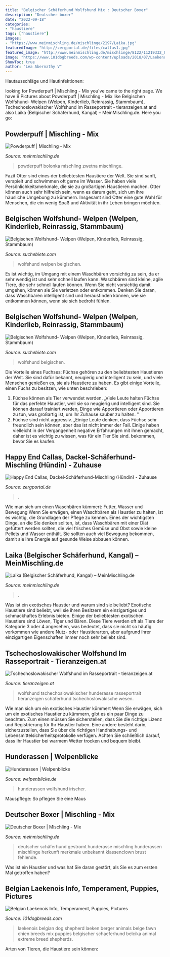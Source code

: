 ```yaml
---
title: "Belgischer Schäferhund Wolfshund Mix : Deutscher Boxer"
description: "Deutscher boxer"
date: "2022-09-18"
categories:
- "haustiere"
tags: ["haustiere"]
images:
- "https://www.meinmischling.de/mischlinge/2197/Laika.jpg"
featuredImage: "http://zergportal.de/files/callas1.jpg"
featured_image: "http://www.meinmischling.de/mischlinge/8122/11219332_849752438393221_2140466917610058660_n.jpg"
image: "https://www.101dogbreeds.com/wp-content/uploads/2018/07/Laekenois-Mix.jpg"
ShowToc: true
author: "Lea Abernathy V"
---
```



Hautausschläge und Hautinfektionen:

	

		
looking for Powderpuff | Mischling - Mix you've came to the right page. We have 9 Pictures about Powderpuff | Mischling - Mix like Belgischen Wolfshund- Welpen (Welpen, Kinderlieb, Reinrassig, Stammbaum), Tschechoslowakischer Wolfshund im Rasseportrait - tieranzeigen.at and also Laika (Belgischer Schäferhund, Kangal) – MeinMischling.de. Here you go:
		
    
## Powderpuff | Mischling - Mix

<img loading=lazy src="https://www.meinmischling.de/httpdocs/mischlinge/1185975_617135274984988_1559096687_n-716x500.jpg" onerror="this.onerror=null;this.src='https://tse1.mm.bing.net/th?id=OIP.v3pnYSKr3vv5fb_7L5GqHwHaFL&amp;pid=15.1';" alt="Powderpuff | Mischling - Mix">

_Source: meinmischling.de_

>powderpuff bolonka mischling zwetna mischlinge. 

	

Fazit
Otter sind eines der beliebtesten Haustiere der Welt. Sie sind sanft, verspielt und schwimmen oft gerne im Wasser. Sie haben viele Persönlichkeitsmerkmale, die sie zu großartigen Haustieren machen. Otter können auch sehr hilfreich sein, wenn es darum geht, sich um ihre häusliche Umgebung zu kümmern. Insgesamt sind Otter eine gute Wahl für Menschen, die ein wenig Spaß und Aktivität in ihr Leben bringen möchten.

    
## Belgischen Wolfshund- Welpen (Welpen, Kinderlieb, Reinrassig, Stammbaum)

<img loading=lazy src="http://xpic.suchebiete.com/bild_Belgischen-Wolfshund_Welpen,9572058,280,0,0,200.jpg" onerror="this.onerror=null;this.src='https://tse2.mm.bing.net/th?id=OIP.iJvyZCUy7h47j_uiOsxv4gAAAA&amp;pid=15.1';" alt="Belgischen Wolfshund- Welpen (Welpen, Kinderlieb, Reinrassig, Stammbaum)">

_Source: suchebiete.com_

>wolfshund welpen belgischen. 

	

Es ist wichtig, im Umgang mit einem Waschbären vorsichtig zu sein, da er sehr wendig ist und sehr schnell laufen kann.
Waschbären sind kleine, agile Tiere, die sehr schnell laufen können. Wenn Sie nicht vorsichtig damit umgehen, können sie Sie verletzen oder entkommen. Denken Sie daran, dass Waschbären intelligent sind und herausfinden können, wie sie entkommen können, wenn sie sich bedroht fühlen.

    
## Belgischen Wolfshund- Welpen (Welpen, Kinderlieb, Reinrassig, Stammbaum)

<img loading=lazy src="https://xpic.suchebiete.com/bild_Belgischen-Wolfshund_Welpen,9572057,280,0,0,200.jpg" onerror="this.onerror=null;this.src='https://tse4.mm.bing.net/th?id=OIP.otCe7-EvdCva1Vyl7s3ifgAAAA&amp;pid=15.1';" alt="Belgischen Wolfshund- Welpen (Welpen, Kinderlieb, Reinrassig, Stammbaum)">

_Source: suchebiete.com_

>wolfshund belgischen. 

	

Die Vorteile eines Fuchses:
Füchse gehören zu den beliebtesten Haustieren der Welt. Sie sind dafür bekannt, neugierig und intelligent zu sein, und viele Menschen genießen es, sie als Haustiere zu haben. Es gibt einige Vorteile, einen Fuchs zu besitzen, wie unten beschrieben:
1) Füchse können als Tier verwendet werden. „Viele Leute halten Füchse für das perfekte Haustier, weil sie so neugierig und intelligent sind. Sie können darauf trainiert werden, Dinge wie Apportieren oder Apportieren zu tun, was großartig ist, um Ihr Zuhause sauber zu halten. "
2) Füchse sind nicht aggressiv. „Einige Leute denken, dass Füchse sehr freundlich sein können, aber das ist nicht immer der Fall. Einige haben vielleicht in der Vergangenheit negative Erfahrungen mit ihnen gemacht, daher ist es wichtig zu wissen, was für ein Tier Sie sind. bekommen, bevor Sie es kaufen.

    
## Happy End Callas, Dackel-Schäferhund-Mischling (Hündin) - Zuhause

<img loading=lazy src="http://zergportal.de/files/callas1.jpg" onerror="this.onerror=null;this.src='https://tse1.mm.bing.net/th?id=OIP.XnppUHO1wX3UaEHHs1woaQHaGi&amp;pid=15.1';" alt="Happy End Callas, Dackel-Schäferhund-Mischling (Hündin) - Zuhause">

_Source: zergportal.de_

>. 

	

Wie man sich um einen Waschbären kümmert: Futter, Wasser und Bewegung
Wenn Sie erwägen, einen Waschbären als Haustier zu halten, ist es wichtig, die Grundlagen der Pflege zu kennen. Eines der wichtigsten Dinge, an die Sie denken sollten, ist, dass Waschbären mit einer Diät gefüttert werden sollten, die viel frisches Gemüse und Obst sowie kleine Pellets und Wasser enthält. Sie sollten auch viel Bewegung bekommen, damit sie ihre Energie auf gesunde Weise abbauen können.

    
## Laika (Belgischer Schäferhund, Kangal) – MeinMischling.de

<img loading=lazy src="https://www.meinmischling.de/mischlinge/2197/Laika.jpg" onerror="this.onerror=null;this.src='https://tse2.mm.bing.net/th?id=OIP.voYNJxwd2tW0SUt9u5T4gAHaL8&amp;pid=15.1';" alt="Laika (Belgischer Schäferhund, Kangal) – MeinMischling.de">

_Source: meinmischling.de_

>. 

	

Was ist ein exotisches Haustier und warum sind sie beliebt?
Exotische Haustiere sind beliebt, weil sie ihren Besitzern ein einzigartiges und schmackhaftes Erlebnis bieten. Einige der beliebtesten exotischen Haustiere sind Löwen, Tiger und Bären. Diese Tiere werden oft als Tiere der Kategorie 3 oder 4 angesehen, was bedeutet, dass sie nicht so häufig vorkommen wie andere Nutz- oder Haustierarten, aber aufgrund ihrer einzigartigen Eigenschaften immer noch sehr beliebt sind.

    
## Tschechoslowakischer Wolfshund Im Rasseportrait - Tieranzeigen.at

<img loading=lazy src="https://www.tieranzeigen.at/hunderasse/tschechoslowakischer-wolfshund/tschechoslowakischer-wolfshund-xl.jpg" onerror="this.onerror=null;this.src='https://tse1.mm.bing.net/th?id=OIP.WdhmfLbx6MYwZVhgAC30xwHaFj&amp;pid=15.1';" alt="Tschechoslowakischer Wolfshund im Rasseportrait - tieranzeigen.at">

_Source: tieranzeigen.at_

>wolfshund tschechoslowakischer hunderasse rasseportrait tieranzeigen schäferhund tschechoslowakische wesen. 

	

Wie man sich um ein exotisches Haustier kümmert
Wenn Sie erwägen, sich um ein exotisches Haustier zu kümmern, gibt es ein paar Dinge zu beachten. Zum einen müssen Sie sicherstellen, dass Sie die richtige Lizenz und Registrierung für Ihr Haustier haben. Eine andere besteht darin, sicherzustellen, dass Sie über die richtigen Handhabungs- und Lebensmittelsicherheitsprotokolle verfügen. Achten Sie schließlich darauf, dass Ihr Haustier bei warmem Wetter trocken und bequem bleibt.

    
## Hunderassen | Welpenblicke

<img loading=lazy src="https://welpenblicke.de/wp-content/uploads/2021/03/image-129-600x800.jpeg" onerror="this.onerror=null;this.src='https://tse1.mm.bing.net/th?id=OIP.OLt1AVtSihu9UHE9fHAZVAHaJ4&amp;pid=15.1';" alt="Hunderassen | Welpenblicke">

_Source: welpenblicke.de_

>hunderassen wolfshund irischer. 

	

Mauspflege: So pflegen Sie eine Maus

    
## Deutscher Boxer | Mischling - Mix

<img loading=lazy src="http://www.meinmischling.de/mischlinge/8122/11219332_849752438393221_2140466917610058660_n.jpg" onerror="this.onerror=null;this.src='https://tse2.mm.bing.net/th?id=OIP._X54bVp3Dcxc9tfuGvGqyQHaLI&amp;pid=15.1';" alt="Deutscher Boxer | Mischling - Mix">

_Source: meinmischling.de_

>deutscher schäferhund gestromt hunderasse mischling hunderassen mischlinge herkunft merkmale unbekannt klassenclown brust fehlende. 

	

Was ist ein Haustier und was hat Sie daran gestört, als Sie es zum ersten Mal getroffen haben?

    
## Belgian Laekenois Info, Temperament, Puppies, Pictures

<img loading=lazy src="https://www.101dogbreeds.com/wp-content/uploads/2018/07/Laekenois-Mix.jpg" onerror="this.onerror=null;this.src='https://tse4.mm.bing.net/th?id=OIP.D7DNrKkptQPVwTG7vyqJhQHaGr&amp;pid=15.1';" alt="Belgian Laekenois Info, Temperament, Puppies, Pictures">

_Source: 101dogbreeds.com_

>laekenois belgian dog shepherd laeken berger animals belge fawn chien breeds mix puppies belgischer schaeferhund belcika animal extreme breed shepherds. 

	

Arten von Tieren, die Haustiere sein können:

